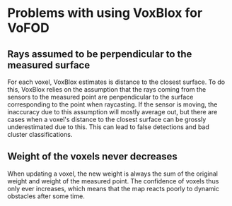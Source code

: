 # Problems with using VoxBlox for VoFOD

## Rays assumed to be perpendicular to the measured surface
For each voxel, VoxBlox estimates is distance to the closest surface.
To do this, VoxBlox relies on the assumption that the rays coming from the sensors to the measured point are penpendicular to the surface corresponding to the point when raycasting.
If the sensor is moving, the inaccuracy due to this assumption will mostly average out, but there are cases when a voxel's distance to the closest surface can be grossly underestimated due to this.
This can lead to false detections and bad cluster classifications.

## Weight of the voxels never decreases
When updating a voxel, the new weight is always the sum of the original weight and weight of the measured point.
The confidence of voxels thus only ever increases, which means that the map reacts poorly to dynamic obstacles after some time.
